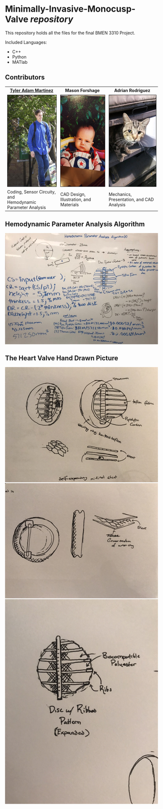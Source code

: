 # **Minimally-Invasive-Monocusp-Valve** *repository*
This repository holds all the files for the final BMEN 3310 Project. <br />

Included Languages:
* C++
* Python
* MATlab

## Contributors  
<table style = "width:100%" align="center">
  <th><a href="https://www.linkedin.com/in/tyleradammartinez/" class="link">Tyler Adam Martinez</a></th>  
  <th>Mason Forshage</th>
  <th>Adrian Rodriguez</th> 
  </tr><tr>
  <td><img src="BMEN3310_images/TylerUNT.png" alt="" border="1" height="300" width="300" /></td>
  <td><img src="BMEN3310_images/Mason.jpeg" alt="" border="1" height="300" width="300" /></td>
  <td><img src="BMEN3310_images/Ardrian's_Cat.jpeg" alt="" border="1" height="300" width="300" /></td>
  </tr>
  <td>Coding, Sensor Circuity, and </br>Hemodynamic Parameter Analysis</td>
  <td>CAD Design, Illustration, and Materials</td>
  <td>Mechanics, Presentation, and CAD Analysis</td>
</table>

## Hemodynamic Parameter Analysis Algorithm
![ Hemodynamic Parameter Analysis Algorithm ](BMEN3310_images/HemodynamicParameterAnalysisAlgorithm.jpg)

## The Heart Valve Hand Drawn Picture
![ Picture of Heart Valve 0 ](BMEN3310_images/Valve0.jpeg)
![ Picture of Heart Valve 1 ](BMEN3310_images/Valve1.jpeg)
![ Picture of Heart Valve 2 ](BMEN3310_images/Valve2.jpeg)

